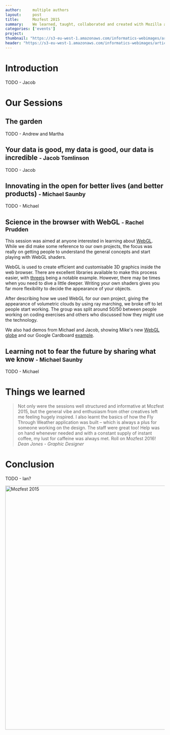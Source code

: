```yaml
---
author:     multiple authors
layout:     post
title:      Mozfest 2015
summary:    We learned, taught, collaborated and created with Mozilla and others
categories: ['events']
project:    
thumbnail: "https://s3-eu-west-1.amazonaws.com/informatics-webimages/articles/2015-11-08-mozfest-2015/thumb.jpg"
header: "https://s3-eu-west-1.amazonaws.com/informatics-webimages/articles/2015-11-08-mozfest-2015/banner.jpg"
---
```


# Introduction

TODO - Jacob

# Our Sessions

## The garden

TODO - Andrew and Martha

## Your data is good, my data is good, our data is incredible <small>- Jacob Tomlinson</small>

TODO - Jacob

## Innovating in the open for better lives (and better products) <small>- Michael Saunby</small>

TODO - Michael

## Science in the browser with WebGL <small>- Rachel Prudden</small>

This session was aimed at anyone interested in learning about [WebGL](https://www.khronos.org/webgl/). While we did make some reference to our own projects, the focus was really on getting people to understand the general concepts and start playing with WebGL shaders.

WebGL is used to create efficient and customisable 3D graphics inside the web browser. There are excellent libraries available to make this process easier, with [threejs](http://www.threejs.org) being a notable example. However, there may be times when you need to dive a little deeper. Writing your own shaders gives you far more flexibility to decide the appearance of your objects.

After describing how we used WebGL for our own project, giving the appearance of volumetric clouds by using ray marching, we broke off to let people start working. The group was split around 50/50 between people working on coding exercises and others who discussed how they might use the technology.

We also had demos from Michael and Jacob, showing Mike's new [WebGL globe](https://github.com/msaunby/globe-view) and our Google Cardboard [example](http://met-office-lab.github.io/ipad-fly/).

## Learning not to fear the future by sharing what we know <small>- Michael Saunby</small>

TODO - Michael

# Things we learned

> Not only were the sessions well structured and informative at Mozfest 2015, but the general vibe and enthusiasm from other creatives left me feeling hugely inspired. I also learnt the basics of how the Fly Through Weather application was built – which is always a plus for someone working on the design. The staff were great too! Help was on hand whenever needed and with a constant supply of instant coffee, my lust for caffeine was always met. Roll on Mozfest 2016!
> <cite>Dean Jones - Graphic Designer</cite>

# Conclusion

TODO - Ian?

<a data-flickr-embed="true"  href="https://www.flickr.com/photos/136926459@N04/albums/72157660981187371" title="Mozfest 2015"><img src="https://farm6.staticflickr.com/5787/22849284716_dbee37ca85_k_d.jpg" width="1024" height="768" alt="Mozfest 2015"></a><script async src="//embedr.flickr.com/assets/client-code.js" charset="utf-8"></script>
